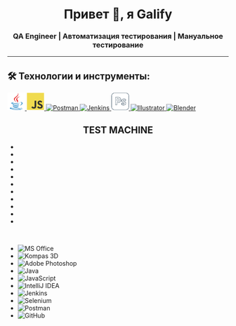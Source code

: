 <h1 align="center">Привет 👋, я Galify</h1>
<h3 align="center">QA Engineer | Автоматизация тестирования | Мануальное тестирование</h3>

---

## 🛠 Технологии и инструменты:
<p align="left">
  <a href="https://www.java.com" target="_blank">
    <img src="https://raw.githubusercontent.com/devicons/devicon/master/icons/java/java-original.svg" alt="Java" width="40" height="40"/>
  </a>
  <a href="https://developer.mozilla.org/en-US/docs/Web/JavaScript" target="_blank">
    <img src="https://raw.githubusercontent.com/devicons/devicon/master/icons/javascript/javascript-original.svg" alt="JavaScript" width="40" height="40"/>
  </a>
  <a href="https://postman.com" target="_blank">
    <img src="https://www.vectorlogo.zone/logos/getpostman/getpostman-icon.svg" alt="Postman" width="40" height="40"/>
  </a>
  <a href="https://www.jenkins.io" target="_blank">
    <img src="https://www.vectorlogo.zone/logos/jenkins/jenkins-icon.svg" alt="Jenkins" width="40" height="40"/>
  </a>
  <a href="https://www.photoshop.com/en" target="_blank">
    <img src="https://raw.githubusercontent.com/devicons/devicon/master/icons/photoshop/photoshop-line.svg" alt="Photoshop" width="40" height="40"/>
  </a>
  <a href="https://www.adobe.com/in/products/illustrator.html" target="_blank">
    <img src="https://www.vectorlogo.zone/logos/adobe_illustrator/adobe_illustrator-icon.svg" alt="Illustrator" width="40" height="40"/>
  </a>
  <a href="https://www.blender.org/" target="_blank">
    <img src="https://download.blender.org/branding/community/blender_community_badge_white.svg" alt="Blender" width="40" height="40"/>
  </a>
</p>

<h2 align="center">TEST MACHINE</h2>
<p>
  <ul>
    <li> <img src="https://img.shields.io/badge/Resolution-5900%20x%201080%20px%20-pink" alt="" />
      <li>  <img src="https://img.shields.io/badge/OS-Windows%2011-brightblue" alt="" />
        <li> <img src="https://img.shields.io/badge/Browser-Chrome%20-yellow" alt="" /> <img src="https://img.shields.io/badge/Edge%20-yellow" alt="" /> <img src="https://img.shields.io/badge/Cent%20-yellow" alt="" />
          <li> <img src="" alt="" />
            <li> <img src="" alt="" />
              <li> <img src="" alt="" />
                <li> <img src="" alt="" />
                  <li> <img src="" alt="" />
                    <li> <img src="" alt="" />
                      <li> <img src="" alt="" />
                        <li> <img src="" alt="" />
  </ul>
    
  
   <img src="https://img.shields.io/badge/OS-Windows%2011-brightblue" alt="" />
   <img src="https://img.shields.io/badge/OS-Windows%2011-brightblue" alt="" />
</p>


- ![MS Office](https://img.shields.io/badge/MS%20Office-D83B01?style=for-the-badge&logo=microsoft-office&logoColor=white)  
- ![Kompas 3D](https://img.shields.io/badge/Kompas%203D-0078D4?style=for-the-badge&logo=sketchup&logoColor=white)  
- ![Adobe Photoshop](https://img.shields.io/badge/Adobe%20Photoshop-31A8FF?style=for-the-badge&logo=adobe-photoshop&logoColor=white)  
- ![Java](https://img.shields.io/badge/Java-ED8B00?style=for-the-badge&logo=openjdk&logoColor=white)  
- ![JavaScript](https://img.shields.io/badge/JavaScript-F7DF1E?style=for-the-badge&logo=javascript&logoColor=black)  
- ![IntelliJ IDEA](https://img.shields.io/badge/IntelliJ%20IDEA-000000?style=for-the-badge&logo=intellij-idea&logoColor=white)  
- ![Jenkins](https://img.shields.io/badge/Jenkins-D24939?style=for-the-badge&logo=jenkins&logoColor=white)  
- ![Selenium](https://img.shields.io/badge/Selenium-43B02A?style=for-the-badge&logo=selenium&logoColor=white)  
- ![Postman](https://img.shields.io/badge/Postman-FF6C37?style=for-the-badge&logo=postman&logoColor=white)  
- ![GitHub](https://img.shields.io/badge/GitHub-181717?style=for-the-badge&logo=github&logoColor=white)  
